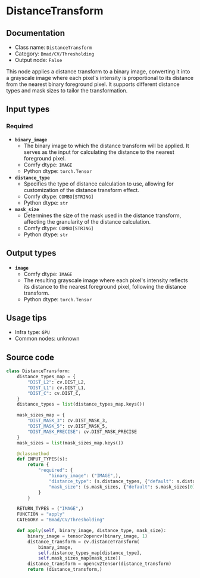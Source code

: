 # DistanceTransform
## Documentation
- Class name: `DistanceTransform`
- Category: `Bmad/CV/Thresholding`
- Output node: `False`

This node applies a distance transform to a binary image, converting it into a grayscale image where each pixel's intensity is proportional to its distance from the nearest binary foreground pixel. It supports different distance types and mask sizes to tailor the transformation.
## Input types
### Required
- **`binary_image`**
    - The binary image to which the distance transform will be applied. It serves as the input for calculating the distance to the nearest foreground pixel.
    - Comfy dtype: `IMAGE`
    - Python dtype: `torch.Tensor`
- **`distance_type`**
    - Specifies the type of distance calculation to use, allowing for customization of the distance transform effect.
    - Comfy dtype: `COMBO[STRING]`
    - Python dtype: `str`
- **`mask_size`**
    - Determines the size of the mask used in the distance transform, affecting the granularity of the distance calculation.
    - Comfy dtype: `COMBO[STRING]`
    - Python dtype: `str`
## Output types
- **`image`**
    - Comfy dtype: `IMAGE`
    - The resulting grayscale image where each pixel's intensity reflects its distance to the nearest foreground pixel, following the distance transform.
    - Python dtype: `torch.Tensor`
## Usage tips
- Infra type: `GPU`
- Common nodes: unknown


## Source code
```python
class DistanceTransform:
    distance_types_map = {
        "DIST_L2": cv.DIST_L2,
        "DIST_L1": cv.DIST_L1,
        "DIST_C": cv.DIST_C,
    }
    distance_types = list(distance_types_map.keys())

    mask_sizes_map = {
        "DIST_MASK_3": cv.DIST_MASK_3,
        "DIST_MASK_5": cv.DIST_MASK_5,
        "DIST_MASK_PRECISE": cv.DIST_MASK_PRECISE
    }
    mask_sizes = list(mask_sizes_map.keys())

    @classmethod
    def INPUT_TYPES(s):
        return {
            "required": {
                "binary_image": ("IMAGE",),
                "distance_type": (s.distance_types, {"default": s.distance_types[0]}),
                "mask_size": (s.mask_sizes, {"default": s.mask_sizes[0]}),
            }
        }

    RETURN_TYPES = ("IMAGE",)
    FUNCTION = "apply"
    CATEGORY = "Bmad/CV/Thresholding"

    def apply(self, binary_image, distance_type, mask_size):
        binary_image = tensor2opencv(binary_image, 1)
        distance_transform = cv.distanceTransform(
            binary_image,
            self.distance_types_map[distance_type],
            self.mask_sizes_map[mask_size])
        distance_transform = opencv2tensor(distance_transform)
        return (distance_transform,)

```
